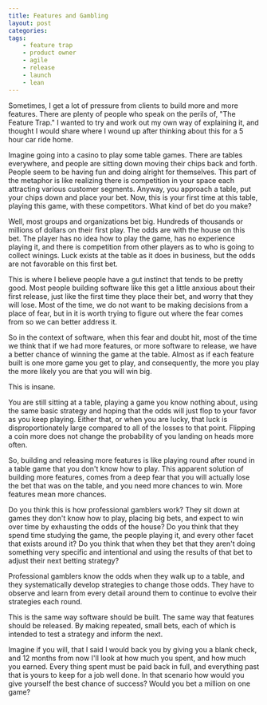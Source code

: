 ```yaml
---
title: Features and Gambling
layout: post
categories:
tags:
    - feature trap
    - product owner
    - agile
    - release
    - launch
    - lean
---
```

Sometimes, I get a lot of pressure from clients to build more and more features. There are plenty of people who speak
on the perils of, "The Feature Trap." I wanted to try and work out my own way of explaining it, and thought I would share
where I wound up after thinking about this for a 5 hour car ride home.

Imagine going into a casino to play some table games. There are tables everywhere, and people are sitting down moving
their chips back and forth. People seem to be having fun and doing alright for themselves. This part of the metaphor is
like realizing there is competition in your space each attracting various customer segments. Anyway, you approach
a table, put your chips down and place your bet. Now, this is your first time at this table, playing this game, with 
these competitors. What kind of bet do you make?

Well, most groups and organizations bet big. Hundreds of thousands or millions of dollars on their first play. The odds
are with the house on this bet. The player has no idea how to play the game, has no experience playing it, and there
is competition from other players as to who is going to collect winings. Luck exists at the table as it does in business,
but the odds are not favorable on this first bet.

This is where I believe people have a gut instinct that tends to be pretty good. Most people building software like this
get a little anxious about their first release, just like the first time they place their bet, and worry that they will lose.
Most of the time, we do not want to be making decisions from a place of fear, but in it is worth trying
to figure out where the fear comes from so we can better address it.

So in the context of software, when this fear and doubt hit, most of the time we think that if we had more features, or
more software to release, we have a better chance of winning the game at the table. Almost as if each feature built is
one more game you get to play, and consequently, the more you play the more likely you are that you will win big.

This is insane. 

You are still sitting at a table, playing a game you know nothing about, using the same basic strategy and hoping that
the odds will just flop to your favor as you keep playing. Either that, or when you are lucky, that luck is disproportionately
large compared to all of the losses to that point. Flipping a coin more does not change the probability of you landing
on heads more often.

So, building and releasing more features is like playing round after round in a table game that you don't know how to play.
This apparent solution of building more features, comes from a deep fear that you will actually lose the bet that was on
the table, and you need more chances to win. More features mean more chances.

Do you think this is how professional gamblers work? They sit down at games they don't know how to play, placing big
bets, and expect to win over time by exhausting the odds of the house? Do you think that they spend time studying the game,
the people playing it, and every other facet that exists around it? Do you think that when they bet that they aren't doing
something very specific and intentional and using the results of that bet to adjust their next betting strategy?

Professional gamblers know the odds when they walk up to a table, and they systematically develop strategies to change
those odds. They have to observe and learn from every detail around them to continue to evolve their strategies each round.

This is the same way software should be built. The same way that features should be released. By making repeated, small bets, each
of which is intended to test a strategy and inform the next.

Imagine if you will, that I said I would back you by giving you a blank check, and 12 months from now I'll look at how much you
spent, and how much you earned. Every thing spent must be paid back in full, and everything past that is yours to keep for
a job well done. In that scenario how would you give yourself the best chance of success? Would you bet a million
on one game?
